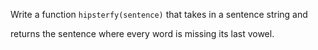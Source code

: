 Write a function `hipsterfy(sentence)` that takes in a sentence string and 

returns the sentence where every word is missing its last vowel.
